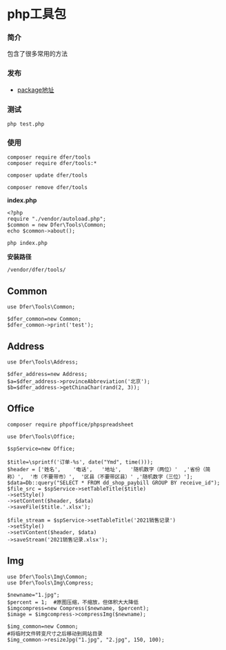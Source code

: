 # php工具包

### 简介
包含了很多常用的方法

### 发布
- [package地址](https://packagist.org/packages/dfer/tools)
 
	

### 测试
```
php test.php
```
### 使用
```
composer require dfer/tools
composer require dfer/tools:*

composer update dfer/tools

composer remove dfer/tools
```

**index.php**
```
<?php
require "./vendor/autoload.php";
$common = new Dfer\Tools\Common;
echo $common->about();
```

```
php index.php
```



**安装路径**
```
/vendor/dfer/tools/
```






## Common
```
use Dfer\Tools\Common;
```
```
$dfer_common=new Common;
$dfer_common->print('test');
```

## Address
```
use Dfer\Tools\Address;
```
```
$dfer_address=new Address;
$a=$dfer_address->provinceAbbreviation('北京');
$b=$dfer_address->getChinaChar(rand(2, 3));
```


## Office
```
composer require phpoffice/phpspreadsheet
```
```
use Dfer\Tools\Office;
```
```
$spService=new Office;

$title=\sprintf('订单-%s', date("Ymd", time()));
$header = ['姓名',	'电话',	'地址',	'随机数字（两位）'	,'省份（简称）',	'市（不要带市）',	'区县（不要带区县）'	,'随机数字（三位）'];
$data=Db::query("SELECT * FROM dd_shop_paybill GROUP BY receive_id");
$file_src = $spService->setTableTitle($title)
->setStyle()
->setContent($header, $data)
->saveFile($title.'.xlsx');

$file_stream = $spService->setTableTitle('2021销售记录')
->setStyle()
->setVContent($header, $data)
->saveStream('2021销售记录.xlsx');
```


## Img
```
use Dfer\Tools\Img\Common;
use Dfer\Tools\Img\Compress;
```
```
$newname="1.jpg";
$percent = 1;  #原图压缩，不缩放，但体积大大降低
$imgcompress=new Compress($newname, $percent);
$image = $imgcompress->compressImg($newname);

$img_common=new Common;
#将临时文件转变尺寸之后移动到网站目录
$img_common->resizeJpg("1.jpg", "2.jpg", 150, 100);  

```
